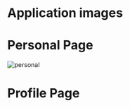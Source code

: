 # Application images
# Personal Page
![personal](https://github.com/AleksandrSmirnov92/VueBlog/assets/83553039/19aee0d2-2917-4e9d-a480-14c31a9b7de4)
# Profile Page
